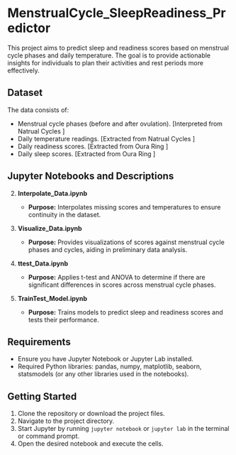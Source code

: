 # MenstrualCycle_SleepReadiness_Predictor


This project aims to predict sleep and readiness scores based on menstrual cycle phases and daily temperature. 
The goal is to provide actionable insights for individuals to plan their activities and rest periods more effectively.

## Dataset

The data consists of:
- Menstrual cycle phases (before and after ovulation). [Interpreted from Natrual Cycles ]
- Daily temperature readings.  [Extracted from Natrual Cycles ]
- Daily readiness scores.  [Extracted from Oura Ring ]
- Daily sleep scores. [Extracted from Oura Ring ]

## Jupyter Notebooks and Descriptions


2. **Interpolate_Data.ipynb**
   - **Purpose:** Interpolates missing scores and temperatures to ensure continuity in the dataset.

3. **Visualize_Data.ipynb**
   - **Purpose:** Provides visualizations of scores against menstrual cycle phases and cycles, aiding in preliminary data analysis.

4. **ttest_Data.ipynb**
   - **Purpose:** Applies t-test and ANOVA to determine if there are significant differences in scores across menstrual cycle phases.

5. **TrainTest_Model.ipynb**
   - **Purpose:** Trains models to predict sleep and readiness scores and tests their performance.

## Requirements

- Ensure you have Jupyter Notebook or Jupyter Lab installed.
- Required Python libraries: pandas, numpy, matplotlib, seaborn, statsmodels (or any other libraries used in the notebooks).

## Getting Started

1. Clone the repository or download the project files.
2. Navigate to the project directory.
3. Start Jupyter by running `jupyter notebook` or `jupyter lab` in the terminal or command prompt.
4. Open the desired notebook and execute the cells.

